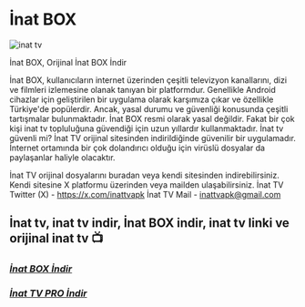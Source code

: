 # İnat BOX

![inat tv](https://github.com/user-attachments/assets/5d430a11-68c7-434b-851a-3b9d90d909b6)

İnat BOX, Orijinal İnat BOX İndir


İnat BOX, kullanıcıların internet üzerinden çeşitli televizyon kanallarını, dizi ve filmleri izlemesine olanak tanıyan bir platformdur. Genellikle Android cihazlar için geliştirilen bir uygulama olarak karşımıza çıkar ve özellikle Türkiye'de popülerdir. Ancak, yasal durumu ve güvenliği konusunda çeşitli tartışmalar bulunmaktadır. İnat BOX resmi olarak yasal değildir. Fakat bir çok kişi inat tv topluluğuna güvendiği için uzun yıllardır kullanmaktadır. İnat tv güvenli mi? İnat TV orijinal sitesinden indirildiğinde güvenilir bir uygulamadır. İnternet ortamında bir çok dolandırıcı olduğu için virüslü dosyalar da paylaşanlar haliyle olacaktır.


İnat TV orijinal dosyalarını buradan veya kendi sitesinden indirebilirsiniz. Kendi sitesine X platformu üzerinden veya mailden ulaşabilirsiniz. 
İnat TV Twitter (X) - https://x.com/inattvapk
İnat TV Mail - inattvapk@gmail.com

## İnat tv, inat tv indir, İnat BOX indir, inat tv linki ve orijinal inat tv 📺

### ***[İnat BOX İndir](https://github.com/inattv2025/inatbox/raw/refs/heads/main/inat-box-v14.apk)***

### ***[İnat TV PRO İndir](https://github.com/inattv2025/inatbox/raw/refs/heads/main/inat-tv-pro-v21.apk)***
